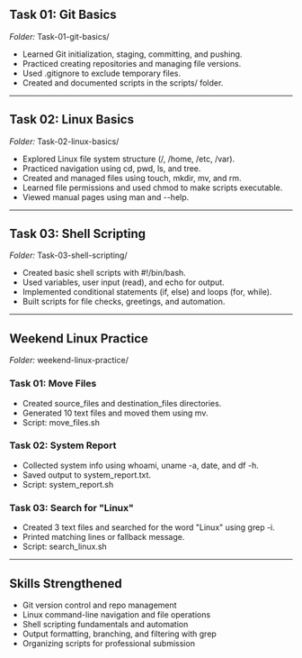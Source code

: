 ## Task 01: Git Basics
*Folder:* Task-01-git-basics/

- Learned Git initialization, staging, committing, and pushing.
- Practiced creating repositories and managing file versions.
- Used .gitignore to exclude temporary files.
- Created and documented scripts in the scripts/ folder.

---

##  Task 02: Linux Basics
*Folder:* Task-02-linux-basics/

- Explored Linux file system structure (/, /home, /etc, /var).
- Practiced navigation using cd, pwd, ls, and tree.
- Created and managed files using touch, mkdir, mv, and rm.
- Learned file permissions and used chmod to make scripts executable.
- Viewed manual pages using man and --help.

---

##  Task 03: Shell Scripting
*Folder:* Task-03-shell-scripting/

- Created basic shell scripts with #!/bin/bash.
- Used variables, user input (read), and echo for output.
- Implemented conditional statements (if, else) and loops (for, while).
- Built scripts for file checks, greetings, and automation.

---

## Weekend Linux Practice
*Folder:* weekend-linux-practice/

### Task 01: Move Files
- Created source_files and destination_files directories.
- Generated 10 text files and moved them using mv.
- Script: move_files.sh

### Task 02: System Report
- Collected system info using whoami, uname -a, date, and df -h.
- Saved output to system_report.txt.
- Script: system_report.sh

### Task 03: Search for "Linux"
- Created 3 text files and searched for the word "Linux" using grep -i.
- Printed matching lines or fallback message.
- Script: search_linux.sh

---

## Skills Strengthened
- Git version control and repo management
- Linux command-line navigation and file operations
- Shell scripting fundamentals and automation
- Output formatting, branching, and filtering with grep
- Organizing scripts for professional submission
